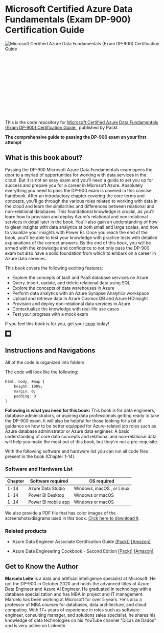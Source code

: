 # Microsoft Certified Azure Data Fundamentals (Exam DP-900) Certification Guide	

<a href="https://www.packtpub.com/product/microsoft-certified-azure-data-fundamentals-exam-dp-900-certification-guide/9781803240633"><img src="https://static.packt-cdn.com/products/9781803240633/cover/smaller" alt="Microsoft Certified Azure Data Fundamentals (Exam DP-900) Certification Guide" height="256px" align="right"></a>

This is the code repository for [Microsoft Certified Azure Data Fundamentals (Exam DP-900) Certification Guide	](https://www.packtpub.com/product/microsoft-certified-azure-data-fundamentals-exam-dp-900-certification-guide/9781803240633), published by Packt.

**The comprehensive guide to passing the DP-900 exam on your first attempt**

## What is this book about?
Passing the DP-900 Microsoft Azure Data Fundamentals exam opens the door to a myriad of opportunities for working with data services in the cloud. But it is not an easy exam and you'll need a guide to set you up for success and prepare you for a career in Microsoft Azure.
Absolutely everything you need to pass the DP-900 exam is covered in this concise handbook. After an introductory chapter covering the core terms and concepts, you'll go through the various roles related to working with data in the cloud and learn the similarities and differences between relational and non-relational databases. This foundational knowledge is crucial, as you'll learn how to provision and deploy Azure's relational and non-relational services in detail later in the book. You'll also gain an understanding of how to glean insights with data analytics at both small and large scales, and how to visualize your insights with Power BI. Once you reach the end of the book, you'll be able to test your knowledge with practice tests with detailed explanations of the correct answers.
By the end of this book, you will be armed with the knowledge and confidence to not only pass the DP-900 exam but also have a solid foundation from which to embark on a career in Azure data services.

This book covers the following exciting features: 
* Explore the concepts of IaaS and PaaS database services on Azure
* Query, insert, update, and delete relational data using SQL
* Explore the concepts of data warehouses in Azure
* Perform data analytics with an Azure Synapse Analytics workspace
* Upload and retrieve data in Azure Cosmos DB and Azure HDInsight
* Provision and deploy non-relational data services in Azure
* Contextualize the knowledge with real-life use cases
* Test your progress with a mock exam

If you feel this book is for you, get your [copy](https://www.amazon.com/dp/1803240636) today!

<a href="https://www.packtpub.com/?utm_source=github&utm_medium=banner&utm_campaign=GitHubBanner"><img src="https://raw.githubusercontent.com/PacktPublishing/GitHub/master/GitHub.png" alt="https://www.packtpub.com/" border="5" /></a>

## Instructions and Navigations
All of the code is organized into folders.

The code will look like the following:
```
html, body, #map {
    height: 100%;
    margin: 0;
    padding: 0
}
```

**Following is what you need for this book:**
This book is for data engineers, database administrators, or aspiring data professionals getting ready to take the DP-900 exam. It will also be helpful for those looking for a bit of guidance on how to be better equipped for Azure-related job roles such as Azure database administrator or Azure data engineer. A basic understanding of core data concepts and relational and non-relational data will help you make the most out of this book, but they're not a pre-requisite.	

With the following software and hardware list you can run all code files present in the book (Chapter 1-14).

### Software and Hardware List

| Chapter  | Software required                                                                    | OS required                        |
| -------- | -------------------------------------------------------------------------------------| -----------------------------------|
|  	1-14	   |  Azure Data Studio							                                            			  | Windows, macOS , or Linux |
|     1-14   | Power BI Desktop  																					  |     Windows or macOS                               |
| 1-14       |Power BI mobile app                                           |Windows or macOS             |

We also provide a PDF file that has color images of the screenshots/diagrams used in this book. [Click here to download it](https://packt.link/LTQeN).


### Related products <Other books you may enjoy>
* Azure Data Engineer Associate Certification Guide [[Packt]](https://www.packtpub.com/product/azure-data-engineer-associate-certification-guide/9781801816069) [[Amazon]](https://www.amazon.com/dp/1801816069)

* Azure Data Engineering Cookbook - Second Edition [[Packt]](https://www.packtpub.com/product/azure-data-engineering-cookbook-second-edition/9781803246789) [[Amazon]](https://www.amazon.com/dp/1803246782)

## Get to Know the Author
**Marcelo Leite** is a data and artificial intelligence specialist at Microsoft. He got the DP-900 in October 2020 and holds the advanced titles of Azure Data Engineer and Azure AI Engineer. He graduated in technology with a database specialization and has MBA in project and IT management. Marcelo has been working at Microsoft for over 5 years. He's also a professor of MBA courses for databases, data architecture, and cloud computing. With 17+ years of experience in roles such as software engineer, consulting manager, and solutions sales specialist, he shares his knowledge of data technologies on his YouTube channel "Dicas de Dados" and is very active on LinkedIn.	
